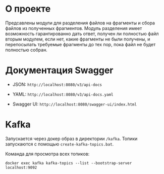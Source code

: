 # О проекте

Предсавлены модули для разделения файлов на фрагменты и сбора файлов из полученных фрагментов. 
Модуль разделения имеет возможность гарантированно дать ответ, получен ли полностью файл вторым модулем,
если нет, какие фрагменты не были получены, и перепосылать требуемые фрагменты до тех пор, пока файл не будет полностью собран.

#  Документация Swagger

- JSON: `http://localhost:8080/v3/api-docs`

- YAML: `http://localhost:8080/v3/api-docs.yaml`

- Swagger UI: `http://localhost:8080/swagger-ui/index.html`

# Kafka

Запускается через докер образ в директории `/kafka`. Топики запускаются с помощью `create-kafka-topics.bat`.

Команда для просмотра всех топиков:

```
docker exec kafka kafka-topics --list --bootstrap-server localhost:9092      
```
